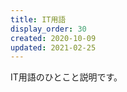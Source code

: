 ```yaml
---
title: IT用語
display_order: 30
created: 2020-10-09
updated: 2021-02-25
---
```

IT用語のひとこと説明です。

